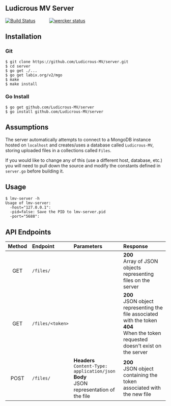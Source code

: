 ## Ludicrous MV Server

[![Build Status](https://travis-ci.org/Ludicrous-MV/server.svg?branch=master)](https://travis-ci.org/Ludicrous-MV/server)
&nbsp;&nbsp;&nbsp;&nbsp;&nbsp;&nbsp;&nbsp;&nbsp;&nbsp;&nbsp;[![wercker status](https://app.wercker.com/status/037ce014d4ef61782a039dad204b2349/s "wercker status")](https://app.wercker.com/project/bykey/037ce014d4ef61782a039dad204b2349)

## Installation

### Git

    $ git clone https://github.com/Ludicrous-MV/server.git
    $ cd server
    $ go get ./...
    $ go get labix.org/v2/mgo
    $ make
    $ make install

### Go Install

    $ go get github.com/Ludicrous-MV/server
    $ go install github.com/Ludicrous-MV/server

## Assumptions

The server automatically attempts to connect to a MongoDB instance hosted on `localhost` and creates/uses a database called `Ludicrous-MV`, storing uploaded files in a collections called `Files`.

If you would like to change any of this (use a different host, database, etc.) you will need to pull down the source and modify the constants defined in `server.go` before building it.

## Usage

    $ lmv-server -h
    Usage of lmv-server:
      -host="127.0.0.1":
      -pid=false: Save the PID to lmv-server.pid
      -port="5688":

## API Endpoints


| Method | Endpoint | Parameters | Response |
|:------:|:---------|:-----|:---------|
| GET | `/files/` | | __200__<br>Array of JSON objects representing files on the server |
| GET | `/files/<token>` | | __200__<br>JSON object representing the file associated with the token<br>__404__<br>When the token requested doesn't exist on the server|
| POST | `/files/` | __Headers__<br>`Content-Type: application/json`<br>__Body__<br>JSON representation of the file | __200__<br>JSON object containing the token associated with the new file |
